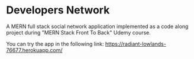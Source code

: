 # Developers Network
A MERN full stack social network application implemented as a code along project during "MERN Stack Front To Back" Udemy course.

You can try the app in the following link: https://radiant-lowlands-76677.herokuapp.com/
